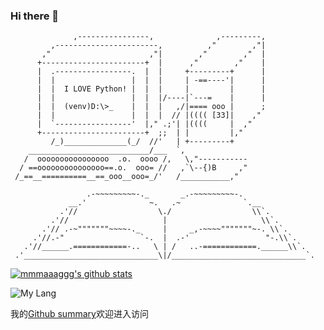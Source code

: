 ### Hi there 👋
```
              ,----------------,              ,---------,
         ,-----------------------,          ,"        ,"|
       ,"                      ,"|        ,"        ,"  |
      +-----------------------+  |      ,"        ,"    |
      |  .-----------------.  |  |     +---------+      |
      |  |                 |  |  |     | -==----'|      |
      |  |  I LOVE Python! |  |  |     |         |      |
      |  |                 |  |  |/----|`---=    |      |
      |  |  (venv)D:\>_    |  |  |   ,/|==== ooo |      ;
      |  |                 |  |  |  // |(((( [33]|    ,"
      |  `-----------------'  |," .;'| |((((     |  ,"
      +-----------------------+  ;;  | |         |,"
         /_)______________(_/  //'   | +---------+
    ___________________________/___  `,
   /  oooooooooooooooo  .o.  oooo /,   \,"-----------
  / ==ooooooooooooooo==.o.  ooo= //   ,`\--{)B     ,"
 /_==__==========__==_ooo__ooo=_/'   /___________,"

                 .-~~~~~~~~~-._       _.-~~~~~~~~~-.
             __.'              ~.   .~              `.__
           .'//                  \./                  \\`.
         .'//                     |                     \\`.
       .'// .-~"""""""~~~~-._     |     _,-~~~~"""""""~-. \\`.
     .'//.-"                 `-.  |  .-'                 "-.\\`.
   .'//______.============-..   \ | /   ..-============.______\\`.
 .'______________________________\|/______________________________`.
```

[![mmmaaaggg's github stats](https://github-readme-stats.vercel.app/api?username=mmmaaaggg)](https://github.com/anuraghazra/github-readme-stats)

![My Lang](https://github-readme-stats.vercel.app/api/top-langs/?username=mmmaaaggg&hide=ipynb,html&layout=compact)

我的[Github summary](https://profile-summary-for-github.com/user/mmmaaaggg)欢迎进入访问



<!--
**mmmaaaggg/mmmaaaggg** is a ✨ _special_ ✨ repository because its `README.md` (this file) appears on your GitHub profile.

Here are some ideas to get you started:

- 🔭 I’m currently working on ...
- 🌱 I’m currently learning ...
- 👯 I’m looking to collaborate on ...
- 🤔 I’m looking for help with ...
- 💬 Ask me about ...
- 📫 How to reach me: ...
- 😄 Pronouns: ...
- ⚡ Fun fact: ...
-->

